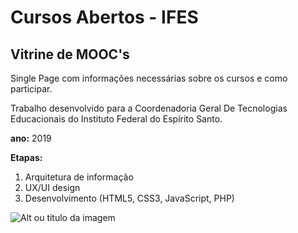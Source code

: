 # Cursos Abertos - IFES
## Vitrine de MOOC's

Single Page com informações necessárias sobre os cursos e como participar. 

Trabalho desenvolvido para a Coordenadoria Geral De Tecnologias Educacionais do Instituto Federal do Espírito Santo.

**ano:** 2019

**Etapas:**
1. Arquitetura de informação
2. UX/UI design
3. Desenvolvimento (HTML5, CSS3, JavaScript, PHP) 

![Alt ou título da imagem](/vitrine.png)

